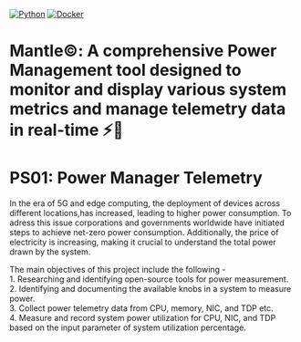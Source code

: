 [![Python](https://img.shields.io/badge/Python-%#999900FF.svg?style=flat&logo=Python&logoColor=white)](https://www.python.org/)
[![Docker](https://img.shields.io/badge/Docker-%2300D8FF.svg?style=flat&logo=Docker&logoColor=white)](https://www.docker.com/)

# Mantle©: A comprehensive Power Management tool designed to monitor and display various system metrics and manage telemetry data in real-time ⚡🔋
# PS01: Power Manager Telemetry


In the era of 5G and edge computing, the deployment of devices across different locations,has increased, leading to higher power consumption. To adress this issue corporations and governments worldwide have initiated steps to achieve net-zero power consumption. Additionally, the price of electricity is increasing, making it crucial to understand the total power drawn by the system.  

The main objectives of this project include the following -  
    1. Researching and identifying open-source tools for power measurement.  
    2. Identifying and documenting the available knobs in a system to measure power.  
    3. Collect power telemetry data from CPU, memory, NIC, and TDP etc.  
    4. Measure and record system power utilization for CPU, NIC, and TDP based on the input parameter of system utilization percentage.  
